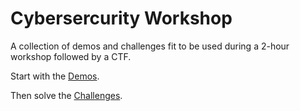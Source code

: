 # Cybersercurity Workshop

A collection of demos and challenges fit to be used during a 2-hour workshop followed by a CTF.

Start with the [Demos](./demos/).

Then solve the [Challenges](./challenges/).
